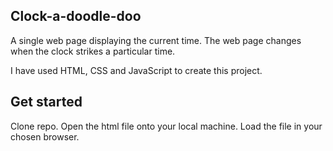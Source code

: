 ## Clock-a-doodle-doo
A single web page displaying the current time. The web page changes when the clock strikes a particular time.

I have used HTML, CSS and JavaScript to create this project.

## Get started
Clone repo. Open the html file onto your local machine. Load the file in your chosen browser.